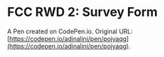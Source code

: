# FCC RWD 2: Survey Form

A Pen created on CodePen.io. Original URL: [https://codepen.io/adinalini/pen/pojyaqg](https://codepen.io/adinalini/pen/pojyaqg).


